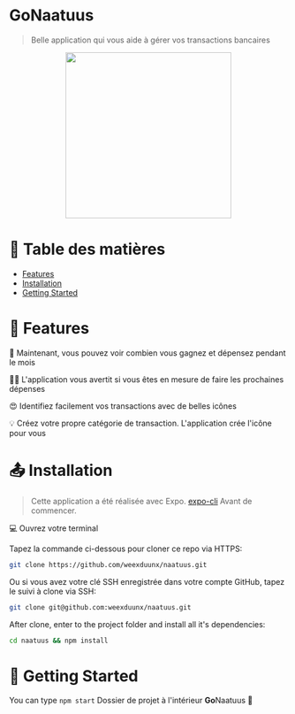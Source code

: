 <!-- <p align="center">
  <img src="./src/assets/logo.svg" style="margin: 16px 80px"/>
</p> -->
# **Go**Naatuus


> Belle application qui vous aide à gérer vos transactions bancaires

<p align="center">
  <img width="300"src="./src/assets/demo.gif?raw=true" />
</p>

# :page_facing_up: Table des matières

* [Features](#rocket-features)
* [Installation](#outbox_tray-installation)
* [Getting Started](#runner-getting-started)

# :rocket: Features

💸 Maintenant, vous pouvez voir combien vous gagnez et dépensez pendant le mois

✋🏽 L'application vous avertit si vous êtes en mesure de faire les prochaines dépenses
 
😍 Identifiez facilement vos transactions avec de belles icônes
 
💡 Créez votre propre catégorie de transaction. L'application crée l'icône pour vous

# :outbox_tray: Installation
> Cette application a été réalisée avec Expo. <a href="https://docs.expo.io/workflow/expo-cli/" target="_blank">expo-cli</a> Avant de commencer.

💻 Ouvrez votre terminal

Tapez la commande ci-dessous pour cloner ce repo via HTTPS:
```bash
git clone https://github.com/weexduunx/naatuus.git
```
Ou si vous avez votre clé SSH enregistrée dans votre compte GitHub, tapez le suivi à clone via SSH:
```bash
git clone git@github.com:weexduunx/naatuus.git
```

After clone, enter to the project folder and install all it's dependencies:
```bash
cd naatuus && npm install
```
 
# :runner: Getting Started
You can type ```npm start``` Dossier de projet à l'intérieur **Go**Naatuus 🎉

